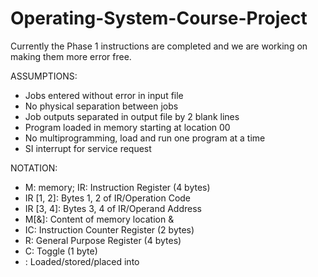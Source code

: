 # Operating-System-Course-Project

Currently the Phase 1 instructions are completed and we are working on making them more error free.

ASSUMPTIONS:
- Jobs entered without error in input file
- No physical separation between jobs
- Job outputs separated in output file by 2 blank lines
- Program loaded in memory starting at location 00 
- No multiprogramming, load and run one program at a time
- SI interrupt for service request

NOTATION: 
- M: memory; IR: Instruction Register (4 bytes) 
- IR [1, 2]: Bytes 1, 2 of IR/Operation Code 
- IR [3, 4]: Bytes 3, 4 of IR/Operand Address
- M[&]: Content of memory location & 
- IC: Instruction Counter Register (2 bytes)
- R: General Purpose Register (4 bytes) 
- C: Toggle (1 byte) 
- : Loaded/stored/placed into 
